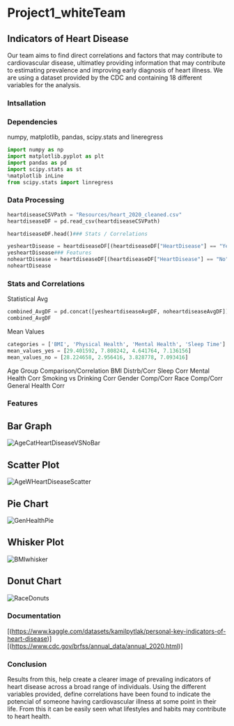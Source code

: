 # Project1_whiteTeam
## Indicators of Heart Disease
Our team aims to find direct correlations and factors that may contribute to cardiovascular disease, ultimatley providing information that may contribute to estimating prevalence and improving early diagnosis of heart illness. We are using a dataset provided by the CDC and containing 18 different variables for the analysis.
### Intsallation

### Dependencies
numpy, matplotlib, pandas, scipy.stats and lineregress
```python
import numpy as np
import matplotlib.pyplot as plt
import pandas as pd
import scipy.stats as st
%matplotlib inLine
from scipy.stats import linregress
```
### Data Processing
```python
heartdiseaseCSVPath = "Resources/heart_2020_cleaned.csv"
heartdiseaseDF = pd.read_csv(heartdiseaseCSVPath)
```
```python
heartdiseaseDF.head()### Stats / Correlations
```

```python
yesheartDisease = heartdiseaseDF[(heartdiseaseDF["HeartDisease"] == "Yes")]
yesheartDisease### Features
noheartDisease = heartdiseaseDF[(heartdiseaseDF["HeartDisease"] == "No")]
noheartDisease
```
### Stats and Correlations
Statistical Avg
```python
combined_AvgDF = pd.concat([yesheartdiseaseAvgDF, noheartdiseaseAvgDF]).agg(['mean', 'median', 'var', 'std', 'sem'])
combined_AvgDF
```
Mean Values
```python
categories = ['BMI', 'Physical Health', 'Mental Health', 'Sleep Time']
mean_values_yes = [29.401592, 7.808242, 4.641764, 7.136156]
mean_values_no = [28.224658, 2.956416, 3.828778, 7.093416]
```
Age Group Comparison/Correlation
BMI Distrb/Corr
Sleep Corr
Mental Health Corr
Smoking vs Drinking Corr
Gender Comp/Corr
Race Comp/Corr
General Health Corr

### Features
## Bar Graph
![AgeCatHeartDiseaseVSNoBar](https://github.com/42ocin/Project1_whiteTeam/assets/164439696/97c60a1f-55fa-483e-acff-776797efb3fa)

## Scatter Plot
![AgeWHeartDiseaseScatter](https://github.com/42ocin/Project1_whiteTeam/assets/164439696/b16b641b-48d9-41aa-b5c6-4e676ac932e4)
## Pie Chart
![GenHealthPie](https://github.com/42ocin/Project1_whiteTeam/assets/164439696/ce6c7c37-d87e-4ef6-b8f2-32203ff2d6cf)

## Whisker Plot
![BMIwhisker](https://github.com/42ocin/Project1_whiteTeam/assets/164439696/3a817a95-ae6c-4124-8ea4-ec1330173f62)

## Donut Chart
![RaceDonuts](https://github.com/42ocin/Project1_whiteTeam/assets/164439696/e1b00025-a226-4343-b46d-c1be31881f60)

### Documentation
[(https://www.kaggle.com/datasets/kamilpytlak/personal-key-indicators-of-heart-disease)]
[(https://www.cdc.gov/brfss/annual_data/annual_2020.html)]
### Conclusion
Results from this, help create a clearer image of prevaling indicators of heart disease across a broad range of individuals. 
Using the different variables provided, define correlations have been found to indicate the potencial of someone having cardiovascular illness at some point in their life. From this it can be easily seen what lifestyles and habits may contribute to heart health.

